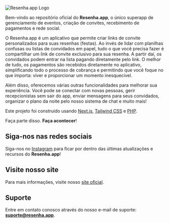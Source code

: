![Resenha.app Logo](https://cdn.discordapp.com/attachments/1114202749828087890/1114202928488652980/rapp.png)

Bem-vindo ao repositório oficial do **Resenha.app**, o único superapp de gerenciamento de eventos, criação de convites, recebimento de pagamentos e rede social.

O Resenha.app é um aplicativo que permite criar links de convite personalizados para suas resenhas (festas). Ao invés de lidar com planilhas confusas ou listas de convidados em papel, tudo o que você precisa fazer é compartilhar um link de convite exclusivo para sua resenha. A partir daí, os convidados podem entrar na lista pagando diretamente pelo link. O melhor de tudo, os pagamentos são recebidos diretamente no aplicativo, simplificando todo o processo de cobrança e permitindo que você foque no que importa: viver e proporcionar um momento inesquecível.

Além disso, oferecemos várias outras funcionalidades para melhorar sua experiência. Você pode se conectar com novas pessoas, gerir recepcionistas sem sair do app, enviar mensagens para seus convidados, organizar o plano da noite pelo nosso sistema de chat e muito mais!

Este projeto foi construído usando [Next.js](https://nextjs.org/), [Tailwind CSS](https://tailwindcss.com/) e [PHP](https://www.php.net/).

Faça parte disso. **Faça acontecer**!

## Siga-nos nas redes sociais

Siga-nos no [Instagram](https://www.instagram.com/app.resenha) para ficar por dentro das últimas atualizações e recursos do **Resenha.app**!

## Visite nosso site

Para mais informações, visite nosso [site oficial](https://resenha.app).

## Suporte

Entre em contato conosco através do nosso e-mail de suporte: **suporte@resenha.app**.
